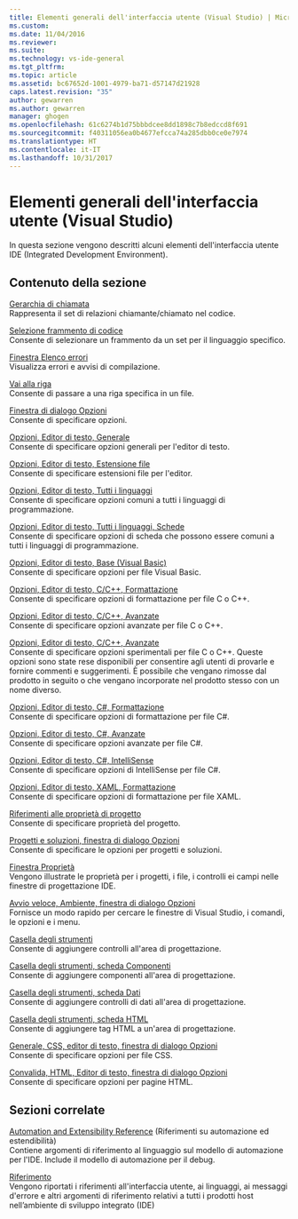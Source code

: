 ```yaml
---
title: Elementi generali dell'interfaccia utente (Visual Studio) | Microsoft Docs
ms.custom: 
ms.date: 11/04/2016
ms.reviewer: 
ms.suite: 
ms.technology: vs-ide-general
ms.tgt_pltfrm: 
ms.topic: article
ms.assetid: bc67652d-1001-4979-ba71-d57147d21928
caps.latest.revision: "35"
author: gewarren
ms.author: gewarren
manager: ghogen
ms.openlocfilehash: 61c6274b1d75bbbdcee8dd1898c7b8edccd8f691
ms.sourcegitcommit: f40311056ea0b4677efcca74a285dbb0ce0e7974
ms.translationtype: HT
ms.contentlocale: it-IT
ms.lasthandoff: 10/31/2017
---
```

# <a name="general-user-interface-elements-visual-studio"></a>Elementi generali dell'interfaccia utente (Visual Studio)
In questa sezione vengono descritti alcuni elementi dell'interfaccia utente IDE (Integrated Development Environment).  
  
## <a name="in-this-section"></a>Contenuto della sezione  
 [Gerarchia di chiamata](../../ide/reference/call-hierarchy.md)  
 Rappresenta il set di relazioni chiamante/chiamato nel codice.  
  
 [Selezione frammento di codice](../../ide/reference/code-snippet-picker.md)  
 Consente di selezionare un frammento da un set per il linguaggio specifico.  
  
 [Finestra Elenco errori](../../ide/reference/error-list-window.md)  
 Visualizza errori e avvisi di compilazione.  
  
 [Vai alla riga](../../ide/reference/go-to-line.md)  
 Consente di passare a una riga specifica in un file.  
  
 [Finestra di dialogo Opzioni](../../ide/reference/options-dialog-box-visual-studio.md)  
 Consente di specificare opzioni.  
  
 [Opzioni, Editor di testo, Generale](../../ide/reference/options-text-editor-general.md)  
 Consente di specificare opzioni generali per l'editor di testo.  
  
 [Opzioni, Editor di testo, Estensione file](../../ide/reference/options-text-editor-file-extension.md)  
 Consente di specificare estensioni file per l'editor.  
  
 [Opzioni, Editor di testo, Tutti i linguaggi](../../ide/reference/options-text-editor-all-languages.md)  
 Consente di specificare opzioni comuni a tutti i linguaggi di programmazione.  
  
 [Opzioni, Editor di testo, Tutti i linguaggi, Schede](../../ide/reference/options-text-editor-all-languages-tabs.md)  
 Consente di specificare opzioni di scheda che possono essere comuni a tutti i linguaggi di programmazione.  
  
 [Opzioni, Editor di testo, Base (Visual Basic)](../../ide/reference/options-text-editor-basic-visual-basic.md)  
 Consente di specificare opzioni per file Visual Basic.  
  
 [Opzioni, Editor di testo, C/C++, Formattazione](../../ide/reference/options-text-editor-c-cpp-formatting.md)  
 Consente di specificare opzioni di formattazione per file C o C++.  
  
 [Opzioni, Editor di testo, C/C++, Avanzate](../../ide/reference/options-text-editor-c-cpp-advanced.md)  
 Consente di specificare opzioni avanzate per file C o C++.  

[Opzioni, Editor di testo, C/C++, Avanzate](../../ide/reference/options-text-editor-c-cpp-experimental.md)  
 Consente di specificare opzioni sperimentali per file C o C++. Queste opzioni sono state rese disponibili per consentire agli utenti di provarle e fornire commenti e suggerimenti. È possibile che vengano rimosse dal prodotto in seguito o che vengano incorporate nel prodotto stesso con un nome diverso. 
  
 [Opzioni, Editor di testo, C#, Formattazione](../../ide/reference/options-text-editor-csharp-formatting.md)  
 Consente di specificare opzioni di formattazione per file C#.  
  
 [Opzioni, Editor di testo, C#, Avanzate](../../ide/reference/options-text-editor-csharp-advanced.md)  
 Consente di specificare opzioni avanzate per file C#.  
  
 [Opzioni, Editor di testo, C#, IntelliSense](../../ide/reference/options-text-editor-csharp-intellisense.md)  
 Consente di specificare opzioni di IntelliSense per file C#.  
  
 [Opzioni, Editor di testo, XAML, Formattazione](../../ide/reference/options-text-editor-xaml-formatting.md)  
 Consente di specificare opzioni di formattazione per file XAML.  
  
 [Riferimenti alle proprietà di progetto](../../ide/reference/project-properties-reference.md)  
 Consente di specificare proprietà del progetto.  
  
 [Progetti e soluzioni, finestra di dialogo Opzioni](../../ide/reference/projects-and-solutions-options-dialog-box.md)  
 Consente di specificare le opzioni per progetti e soluzioni.  
  
 [Finestra Proprietà](../../ide/reference/properties-window.md)  
 Vengono illustrate le proprietà per i progetti, i file, i controlli ei campi nelle finestre di progettazione IDE.  
  
 [Avvio veloce, Ambiente, finestra di dialogo Opzioni](../../ide/reference/quick-launch-environment-options-dialog-box.md)  
 Fornisce un modo rapido per cercare le finestre di Visual Studio, i comandi, le opzioni e i menu.  
  
 [Casella degli strumenti](../../ide/reference/toolbox.md)  
 Consente di aggiungere controlli all'area di progettazione.  
  
 [Casella degli strumenti, scheda Componenti](../../ide/reference/toolbox-components-tab.md)  
 Consente di aggiungere componenti all'area di progettazione.  
  
 [Casella degli strumenti, scheda Dati](../../ide/reference/toolbox-data-tab.md)  
 Consente di aggiungere controlli di dati all'area di progettazione.  
  
 [Casella degli strumenti, scheda HTML](../../ide/reference/toolbox-html-tab.md)  
 Consente di aggiungere tag HTML a un'area di progettazione.  
  
 [Generale, CSS, editor di testo, finestra di dialogo Opzioni](http://msdn.microsoft.com/Library/b33a7617-e69d-4a11-938e-2e218a34a10c)  
 Consente di specificare opzioni per file CSS.  
  
 [Convalida, HTML, Editor di testo, finestra di dialogo Opzioni](http://msdn.microsoft.com/Library/9c24ecfe-263e-4bf1-88de-d01be3992863)  
 Consente di specificare opzioni per pagine HTML.  
  
## <a name="related-sections"></a>Sezioni correlate  
 [Automation and Extensibility Reference](http://msdn.microsoft.com/Library/93112562-db21-4188-9383-ed19ad79bddf) (Riferimenti su automazione ed estendibilità)  
 Contiene argomenti di riferimento al linguaggio sul modello di automazione per l'IDE. Include il modello di automazione per il debug.  
  
 [Riferimento](../../ide/reference/visual-studio-reference.md)  
 Vengono riportati i riferimenti all'interfaccia utente, ai linguaggi, ai messaggi d'errore e altri argomenti di riferimento relativi a tutti i prodotti host nell’ambiente di sviluppo integrato (IDE)